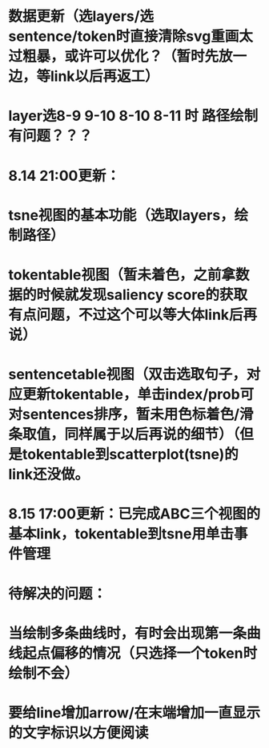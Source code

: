 # 数据更新（选layers/选sentence/token时直接清除svg重画太过粗暴，或许可以优化？（暂时先放一边，等link以后再返工）
# layer选8-9 9-10 8-10 8-11 时 路径绘制有问题？？？

# 8.14 21:00更新：
# tsne视图的基本功能（选取layers，绘制路径）
# tokentable视图（暂未着色，之前拿数据的时候就发现saliency score的获取有点问题，不过这个可以等大体link后再说）
# sentencetable视图（双击选取句子，对应更新tokentable，单击index/prob可对sentences排序，暂未用色标着色/滑条取值，同样属于以后再说的细节）（但是tokentable到scatterplot(tsne)的link还没做。

# 8.15 17:00更新：已完成ABC三个视图的基本link，tokentable到tsne用单击事件管理

# 待解决的问题：
# 当绘制多条曲线时，有时会出现第一条曲线起点偏移的情况（只选择一个token时绘制不会）
# 要给line增加arrow/在末端增加一直显示的文字标识以方便阅读